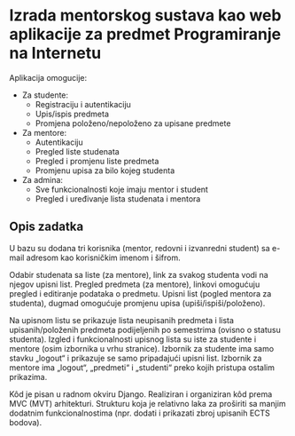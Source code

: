 # Izrada mentorskog sustava kao web aplikacije za predmet Programiranje na Internetu
 
Aplikacija omogucije:
*	Za studente:
    - Registraciju i autentikaciju
	- Upis/ispis predmeta
	- Promjena položeno/nepoloženo za upisane predmete
*	Za mentore:
	- Autentikaciju
	- Pregled liste studenata
	- Pregled i promjenu liste predmeta
	- Promjenu upisa za bilo kojeg studenta 
*	Za admina:
	- Sve funkcionalnosti koje imaju mentor i student
	- Pregled i uređivanje lista studenata i mentora


## Opis zadatka

U bazu su dodana tri korisnika (mentor, redovni i izvanredni student) sa e-mail adresom kao korisničkim imenom i šifrom.

Odabir studenata sa liste (za mentore), link za svakog studenta vodi na njegov upisni list.
Pregled predmeta (za mentore), linkovi omogućuju pregled i editiranje podataka o predmetu.
Upisni list (pogled mentora za studenta), dugmad omogućuje promjenu upisa (upiši/ispiši/položeno).

Na upisnom listu se prikazuje lista neupisanih predmeta i lista upisanih/položenih predmeta podijeljenih po semestrima (ovisno o statusu studenta). 
Izgled i funkcionalnosti upisnog lista su iste za studente i mentore (osim izbornika u vrhu stranice). 
Izbornik za studente ima samo stavku „logout“ i prikazuje se samo pripadajući upisni list. 
Izbornik za mentore ima „logout“, „predmeti“ i „studenti“ preko kojih pristupa ostalim prikazima.

Kôd je pisan u radnom okviru Django. Realiziran i organiziran kôd prema MVC (MVT) arhitekturi. 
Strukturu koja je relativno laka za proširiti sa manjim dodatnim funkcionalnostima (npr. dodati i prikazati zbroj upisanih ECTS bodova). 
